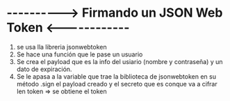 # ----------> Firmando un JSON Web Token <------------
1. se usa lla libreria jsonwebtoken
2. Se hace una función que le pase un usuario 
3. Se crea el payload que es la info del usiario (nombre y contraseña) y un dato de expiración.
4. Se le apasa a la variable que trae la biblioteca de jsonwebtoken en su método .sign el payload creado y el secreto que es conque va a cifrar len token => se obtiene el token
